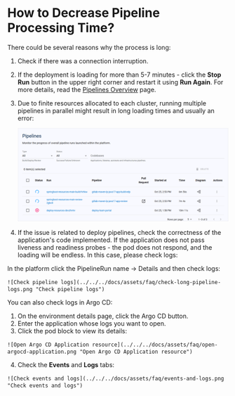 # How to Decrease Pipeline Processing Time?

<head>
  <link rel="canonical" href="https://docs.kuberocketci.io/faq/how-to/developer/pipeline-processing-time" />
</head>

There could be several reasons why the process is long:

1. Check if there was a connection interruption.

2. If the deployment is loading for more than 5-7 minutes - click the **Stop Run** button in the upper right corner and restart it using **Run Again**. For more details, read the [Pipelines Overview](/docs/user-guide/pipelines#operate-with-pipelines) page.

3. Due to finite resources allocated to each cluster, running multiple pipelines in parallel might result in long loading times and usually an error:

    ![Multiple PipelineRuns](../../../docs/assets/faq/multiple-pipelines.png "Multiple PipelineRuns")

4. If the issue is related to deploy pipelines, check the correctness of the application's code implemented. If the application does not pass liveness and readiness probes - the pod does not respond, and the loading will be endless. In this case, please check logs:

  In the platform click the PipelineRun name -> Details and then check logs:

    ![Check pipeline logs](../../../docs/assets/faq/check-long-pipeline-logs.png "Check pipeline logs")

  You can also check logs in Argo CD:

  1. On the environment details page, click the Argo CD button.
  2. Enter the application whose logs you want to open.
  3. Click the pod block to view its details:

    ![Open Argo CD Application resource](../../../docs/assets/faq/open-argocd-application.png "Open Argo CD Application resource")

  4. Check the **Events** and **Logs** tabs:

    ![Check events and logs](../../../docs/assets/faq/events-and-logs.png "Check events and logs")
